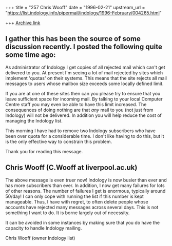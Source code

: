 +++
title = "257 Chris Wooff"
date = "1996-02-21"
upstream_url = "https://list.indology.info/pipermail/indology/1996-February/004265.html"

+++
[Archive link](https://list.indology.info/pipermail/indology/1996-February/004265.html)

I gather this has been the source of some discussion recently.
I posted the following quite some time ago:
------------------------------------------------------------
As administrator of Indology I get copies of all rejected mail which
can't get delivered to you. At present I'm seeing a lot of mail rejected
by sites which implement 'quotas' on their systems. This means that the
site rejects all mail messages to users whose mailbox size exceeds some
locally defined limit.

If you are at one of these sites then can you please try to ensure that
you leave sufficient space for incoming mail. By talking to your local
Computer Centre staff you may even be able to have this limit increased.
The consequences of doing nothing are that *any* mail to you (not just
from Indology) will not be delivered. In addition you will help reduce
the cost of managing the Indology list.

This morning I have had to remove two Indology subscribers who have
been over quota for a considerable time. I don't like having to do
this, but it is the only effective way to constrain this problem.

Thank you for reading this message.

Chris Wooff (C.Wooff at liverpool.ac.uk)
------------------------------------------------------------
The above message is even truer now! Indology is now busier than ever
and has more subscribers than ever. In addition, I now get many failures for 
lots of other reasons. The number of failures I get is
enormous, typically around 50/day! I can only cope with running the
list if this number is kept manageable. Thus, I have with regret, to
often delete people whose accounts have rejected many messages across
several days. This is not something I want to do. It is borne largely
out of necessity.

It can be avoided in some instances by making sure that you do have
the capacity to handle Indology mailing. 

Chris Wooff (owner Indology list)




